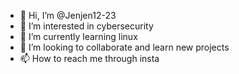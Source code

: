 - 👋 Hi, I’m @Jenjen12-23
- 👀 I’m interested in cybersecurity
- 🌱 I’m currently learning linux
- 💞️ I’m looking to collaborate and learn new projects
- 📫 How to reach me through insta

<!---
Jenjen12-23/Jenjen12-23 is a ✨ special ✨ repository because its `README.md` (this file) appears on your GitHub profile.
You can click the Preview link to take a look at your changes.
--->
